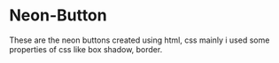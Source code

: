 # Neon-Button
These are the neon buttons created using html, css mainly i used some properties of css like box shadow, border.
